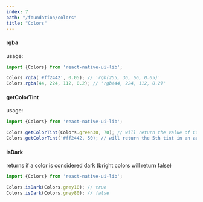 ```yaml
---
index: 7
path: "/foundation/colors"
title: "Colors"
---
```


#### rgba
usage:
```jsx
import {Colors} from 'react-native-ui-lib';

Colors.rgba('#ff2442', 0.05); // 'rgb(255, 36, 66, 0.05)'
Colors.rgba(44, 224, 112, 0.2); // 'rgb(44, 224, 112, 0.2)'
```

#### getColorTint
usage:
```jsx
import {Colors} from 'react-native-ui-lib';

Colors.getColorTint(Colors.green30, 70); // will return the value of Colors.green70
Colors.getColorTint('#ff2442, 50); // will return the 5th tint in an autogenerate 8 tints palette based on #ff2442
```

#### isDark
returns if a color is considered dark (bright colors will return false)
```js
import {Colors} from 'react-native-ui-lib';

Colors.isDark(Colors.grey10); // true
Colors.isDark(Colors.grey80); // false
```
